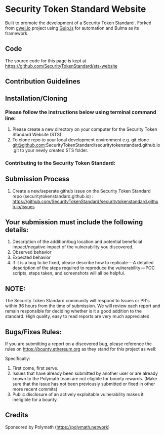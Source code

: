 # Security Token Standard Website
Built to promote the development of a Security Token Standard . Forked from  [gwei.io]() project using [Gulp.js](https://gulp.js) for automation and Bulma as its framework.

## Code
The source code for this page is kept at https://github.com/SecurityTokenStandard/sts-website

## Contribution Guidelines

## Installation/Cloning

### Please follow the instructions below using terminal command line:
1. Please create a new directory on your computer for the Security Token Standard Website (STS) 
2. To clone repo to your local development environment e.g. git clone git@github.com:SecurityTokenStandard/securitytokenstandard.github.io.git to your newly created STS folder.
 
### Contributing to the Security Token Standard: 

## Submission Process
1. Create a new/seperate github issue on the Security Token Standard repo (securitytokenstandard.github.io) : https://github.com/SecurityTokenStandard/securitytokenstandard.github.io/issues

## Your submission must include the following details:
1. Description of the addition/bug location and potential beneficial impact/negative impact of the vulnerability you discovered.
2. Observed behavior
3. Expected behavior
4.  If it is a bug to be fixed, please describe how to replicate — A detailed description of the steps required to reproduce the vulnerability — POC scripts, steps taken, and screenshots will all be helpful.

## NOTE: 

The Security Token Standard community will respond to Issues or PR's within 96 hours from the time of submission. We will review each report and remain responsible for deciding whether is it a good addition to the standard. High quality, easy to read reports are very much appreciated.

## Bugs/Fixes Rules:

If you are submitting a report on a discovered bug, please reference the rules on https://bounty.ethereum.org as they stand for this project as well:

Specifically:

1. First come, first serve.
2. Issues that have already been submitted by another user or are already known to the Polymath team are not eligible for bounty rewards. (Make sure that the issue has not been previously submitted or fixed in other more recent commits)
3. Public disclosure of an actively exploitable vulnerability makes it ineligible for a bounty.


## Credits
Sponsored by Polymath (https://polymath.network)
